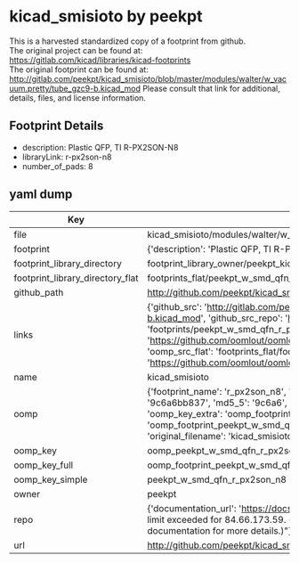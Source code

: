 # kicad_smisioto by peekpt  
This is a harvested standardized copy of a footprint from github.  
The original project can be found at:  
https://gitlab.com/kicad/libraries/kicad-footprints  
The original footprint can be found at:
http://gitlab.com/peekpt/kicad_smisioto/blob/master/modules/walter/w_vacuum.pretty/tube_gzc9-b.kicad_mod
Please consult that link for additional, details, files, and license information.  
## Footprint Details
* description: Plastic QFP, TI R-PX2SON-N8  
* libraryLink: r-px2son-n8  
* number_of_pads: 8  
## yaml dump  
| Key | Value |  
| --- | --- |  
| file | kicad_smisioto/modules/walter/w_smd_qfn.pretty/r-px2son-n8.kicad_mod |  
| footprint | {'description': 'Plastic QFP, TI R-PX2SON-N8', 'libraryLink': 'r-px2son-n8', 'number_of_pads': 8} |  
| footprint_library_directory | footprint_library_owner/peekpt_kicad_smisioto |  
| footprint_library_directory_flat | footprints_flat/peekpt_w_smd_qfn_r_px2son_n8/working |  
| github_path | http://github.com/peekpt/kicad_smisioto/blob/master/modules/walter/w_smd_qfn.pretty/r-px2son-n8.kicad_mod |  
| links | {'github_src': 'http://gitlab.com/peekpt/kicad_smisioto/blob/master/modules/walter/w_vacuum.pretty/tube_gzc9-b.kicad_mod', 'github_src_repo': 'https://gitlab.com/kicad/libraries/kicad-footprints', 'oomp_bot': 'footprints/peekpt_w_smd_qfn_r_px2son_n8/working', 'oomp_bot_github': 'https://github.com/oomlout/oomlout_oomp_footprint_bot/tree/main/footprints/peekpt_w_smd_qfn_r_px2son_n8/working', 'oomp_src_flat': 'footprints_flat/footprints_flat/peekpt_w_smd_qfn_r_px2son_n8/working', 'oomp_src_flat_github': 'https://github.com/oomlout/oomlout_oomp_footprint_src/tree/main/footprints_flat/peekpt_w_smd_qfn_r_px2son_n8/working'} |  
| name | kicad_smisioto |  
| oomp | {'footprint_name': 'r_px2son_n8', 'library_name': 'w_smd_qfn', 'md5': '9c6a6bb837f39459296761164ef55944', 'md5_10': '9c6a6bb837', 'md5_5': '9c6a6', 'md5_6': '9c6a6b', 'oomp_key': 'oomp_peekpt_w_smd_qfn_r_px2son_n8', 'oomp_key_extra': 'oomp_footprint_peekpt_w_smd_qfn_r_px2son_n8', 'oomp_key_full': 'oomp_footprint_peekpt_w_smd_qfn_r_px2son_n8_9c6a6b', 'oomp_key_simple': 'peekpt_w_smd_qfn_r_px2son_n8', 'original_filename': 'kicad_smisioto/modules/walter/w_smd_qfn.pretty/r-px2son-n8.kicad_mod', 'owner_name': 'peekpt'} |  
| oomp_key | oomp_peekpt_w_smd_qfn_r_px2son_n8 |  
| oomp_key_full | oomp_footprint_peekpt_w_smd_qfn_r_px2son_n8 |  
| oomp_key_simple | peekpt_w_smd_qfn_r_px2son_n8 |  
| owner | peekpt |  
| repo | {'documentation_url': 'https://docs.github.com/rest/overview/resources-in-the-rest-api#rate-limiting', 'message': "API rate limit exceeded for 84.66.173.59. (But here's the good news: Authenticated requests get a higher rate limit. Check out the documentation for more details.)"} |  
| url | http://github.com/peekpt/kicad_smisioto |  

